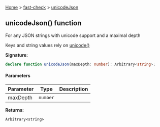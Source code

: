 [Home](/) &gt; [fast-check](../fast-check.md) &gt; [unicodeJson](unicodeJson_1.md)

## unicodeJson() function

For any JSON strings with unicode support and a maximal depth

Keys and string values rely on [unicode()](unicode.md)

<b>Signature:</b>

```typescript
declare function unicodeJson(maxDepth: number): Arbitrary<string>;
```

#### Parameters

|  Parameter | Type | Description |
|  --- | --- | --- |
|  maxDepth | <code>number</code> |  |

<b>Returns:</b>

`Arbitrary<string>`


